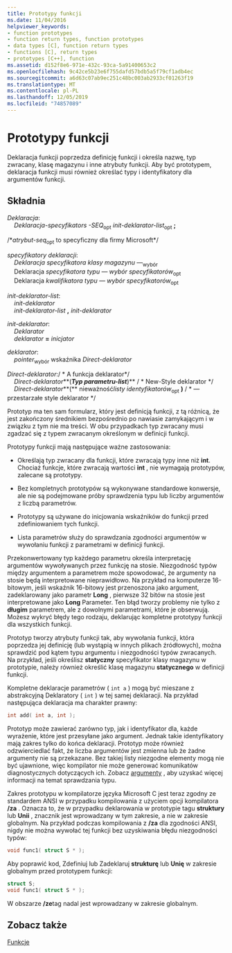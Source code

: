 ```yaml
---
title: Prototypy funkcji
ms.date: 11/04/2016
helpviewer_keywords:
- function prototypes
- function return types, function prototypes
- data types [C], function return types
- functions [C], return types
- prototypes [C++], function
ms.assetid: d152f8e6-971e-432c-93ca-5a91400653c2
ms.openlocfilehash: 9c42ce5b23e6f755dafd57bdb5a5f79cf1adb4ec
ms.sourcegitcommit: a6d63c07ab9ec251c48bc003ab2933cf01263f19
ms.translationtype: MT
ms.contentlocale: pl-PL
ms.lasthandoff: 12/05/2019
ms.locfileid: "74857089"
---
```

# <a name="function-prototypes"></a>Prototypy funkcji

Deklaracja funkcji poprzedza definicję funkcji i określa nazwę, typ zwracany, klasę magazynu i inne atrybuty funkcji. Aby być prototypem, deklaracja funkcji musi również określać typy i identyfikatory dla argumentów funkcji.

## <a name="syntax"></a>Składnia

*Deklaracja*:<br/>
&nbsp;&nbsp;&nbsp;&nbsp;*Deklaracja-specyfikators* *-SEQ*<sub>opt</sub> *init-deklarator-list*<sub>opt</sub> **;**

/\**atrybut-seq*<sub>opt</sub> to specyficzny dla firmy Microsoft\*/

*specyfikatory deklaracji*:<br/>
&nbsp;&nbsp;&nbsp;&nbsp;*Deklaracja* *specyfikatora klasy magazynu* —<sub>wybór</sub> <br/>
&nbsp;&nbsp;&nbsp;&nbsp;Deklaracja *specyfikatora typu* *— wybór specyfikatorów*<sub>opt</sub> <br/>
&nbsp;&nbsp;&nbsp;&nbsp;Deklaracja *kwalifikatora typu* *— wybór specyfikatorów*<sub>opt</sub>

*init-deklarator-list*:<br/>
&nbsp;&nbsp;&nbsp;&nbsp;*init-deklarator*<br/>
&nbsp;&nbsp;&nbsp;&nbsp;*init-deklarator-list*  **,**  *init-deklarator*

*init-deklarator*:<br/>
&nbsp;&nbsp;&nbsp;&nbsp;*Deklarator*<br/>
&nbsp;&nbsp;&nbsp;&nbsp;*deklarator* **=** *inicjator*

*deklarator*:<br/>
&nbsp;&nbsp;&nbsp;&nbsp;*pointer*<sub>wybór</sub> wskaźnika *Direct-deklarator*

*Direct-deklarator*:/ \* A funkcja deklarator\*/<br/>
&nbsp;&nbsp;&nbsp;&nbsp;*Direct-deklarator***(***Typ parametru-list***)**   / \* New-Style deklarator      \*/<br/>
&nbsp;&nbsp;&nbsp;&nbsp;*Direct-deklarator***(** nieważność*listy identyfikatorów*<sub>opt</sub> **)**  / \* — przestarzałe style deklarator    \*/

Prototyp ma ten sam formularz, który jest definicją funkcji, z tą różnicą, że jest zakończony średnikiem bezpośrednio po nawiasie zamykającym i w związku z tym nie ma treści. W obu przypadkach typ zwracany musi zgadzać się z typem zwracanym określonym w definicji funkcji.

Prototypy funkcji mają następujące ważne zastosowania:

- Określają typ zwracany dla funkcji, które zwracają typy inne niż **int**. Chociaż funkcje, które zwracają wartości **int** , nie wymagają prototypów, zalecane są prototypy.

- Bez kompletnych prototypów są wykonywane standardowe konwersje, ale nie są podejmowane próby sprawdzenia typu lub liczby argumentów z liczbą parametrów.

- Prototypy są używane do inicjowania wskaźników do funkcji przed zdefiniowaniem tych funkcji.

- Lista parametrów służy do sprawdzania zgodności argumentów w wywołaniu funkcji z parametrami w definicji funkcji.

Przekonwertowany typ każdego parametru określa interpretację argumentów wywoływanych przez funkcję na stosie. Niezgodność typów między argumentem a parametrem może spowodować, że argumenty na stosie będą interpretowane nieprawidłowo. Na przykład na komputerze 16-bitowym, jeśli wskaźnik 16-bitowy jest przenoszona jako argument, zadeklarowany jako parametr **Long** , pierwsze 32 bitów na stosie jest interpretowane jako **Long** Parameter. Ten błąd tworzy problemy nie tylko z **długim** parametrem, ale z dowolnymi parametrami, które je obserwują. Możesz wykryć błędy tego rodzaju, deklarując kompletne prototypy funkcji dla wszystkich funkcji.

Prototyp tworzy atrybuty funkcji tak, aby wywołania funkcji, która poprzedza jej definicję (lub wystąpią w innych plikach źródłowych), można sprawdzić pod kątem typu argumentu i niezgodności typów zwracanych. Na przykład, jeśli określisz **statyczny** specyfikator klasy magazynu w prototypie, należy również określić klasę magazynu **statycznego** w definicji funkcji.

Kompletne deklaracje parametrów ( `int a` ) mogą być mieszane z abstrakcyjną Deklaratory ( `int` ) w tej samej deklaracji. Na przykład następująca deklaracja ma charakter prawny:

```C
int add( int a, int );
```

Prototyp może zawierać zarówno typ, jak i identyfikator dla, każde wyrażenie, które jest przesyłane jako argument. Jednak takie identyfikatory mają zakres tylko do końca deklaracji. Prototyp może również odzwierciedlać fakt, że liczba argumentów jest zmienna lub że żadne argumenty nie są przekazane. Bez takiej listy niezgodne elementy mogą nie być ujawnione, więc kompilator nie może generować komunikatów diagnostycznych dotyczących ich. Zobacz [argumenty](../c-language/arguments.md) , aby uzyskać więcej informacji na temat sprawdzania typu.

Zakres prototypu w kompilatorze języka Microsoft C jest teraz zgodny ze standardem ANSI w przypadku kompilowania z użyciem opcji kompilatora **/za** . Oznacza to, że w przypadku deklarowania w prototypie tagu **struktury** lub **Unii** , znacznik jest wprowadzany w tym zakresie, a nie w zakresie globalnym. Na przykład podczas kompilowania z **/za** dla zgodności ANSI, nigdy nie można wywołać tej funkcji bez uzyskiwania błędu niezgodności typów:

```C
void func1( struct S * );
```

Aby poprawić kod, Zdefiniuj lub Zadeklaruj **strukturę** lub **Unię** w zakresie globalnym przed prototypem funkcji:

```C
struct S;
void func1( struct S * );
```

W obszarze **/ze**tag nadal jest wprowadzany w zakresie globalnym.

## <a name="see-also"></a>Zobacz także

[Funkcje](../c-language/functions-c.md)
